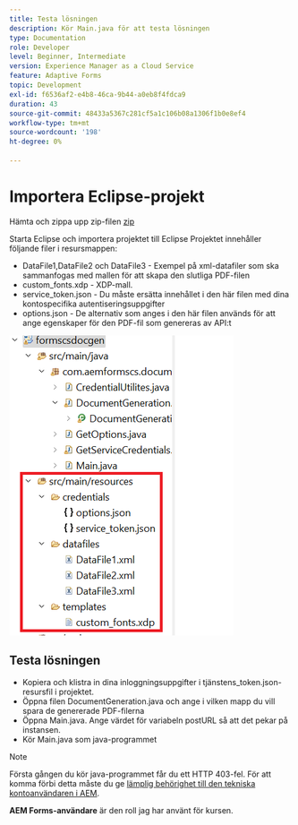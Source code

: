 ```yaml
---
title: Testa lösningen
description: Kör Main.java för att testa lösningen
type: Documentation
role: Developer
level: Beginner, Intermediate
version: Experience Manager as a Cloud Service
feature: Adaptive Forms
topic: Development
exl-id: f6536af2-e4b8-46ca-9b44-a0eb8f4fdca9
duration: 43
source-git-commit: 48433a5367c281cf5a1c106b08a1306f1b0e8ef4
workflow-type: tm+mt
source-wordcount: '198'
ht-degree: 0%

---
```


# Importera Eclipse-projekt

Hämta och zippa upp zip-filen [zip](./assets/aem-forms-cs-doc-gen.zip)

Starta Eclipse och importera projektet till Eclipse
Projektet innehåller följande filer i resursmappen:

* DataFile1,DataFile2 och DataFile3 - Exempel på xml-datafiler som ska sammanfogas med mallen för att skapa den slutliga PDF-filen
* custom_fonts.xdp - XDP-mall.
* service_token.json - Du måste ersätta innehållet i den här filen med dina kontospecifika autentiseringsuppgifter
* options.json - De alternativ som anges i den här filen används för att ange egenskaper för den PDF-fil som genereras av API:t

![resources-file](./assets/resource-files.png)

## Testa lösningen

* Kopiera och klistra in dina inloggningsuppgifter i tjänstens_token.json-resursfil i projektet.
* Öppna filen DocumentGeneration.java och ange i vilken mapp du vill spara de genererade PDF-filerna
* Öppna Main.java. Ange värdet för variabeln postURL så att det pekar på instansen.
* Kör Main.java som java-programmet

>[!NOTE]
> Första gången du kör java-programmet får du ett HTTP 403-fel. För att komma förbi detta måste du ge [lämplig behörighet till den tekniska kontoanvändaren i AEM](https://experienceleague.adobe.com/docs/experience-manager-learn/getting-started-with-aem-headless/authentication/service-credentials.html?lang=sv-SE#configure-access-in-aem).

**AEM Forms-användare** är den roll jag har använt för kursen.
